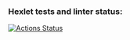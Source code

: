 ### Hexlet tests and linter status:
[![Actions Status](https://github.com/galya-study/php-project-lvl1/workflows/hexlet-check/badge.svg)](https://github.com/galya-study/php-project-lvl1/actions)